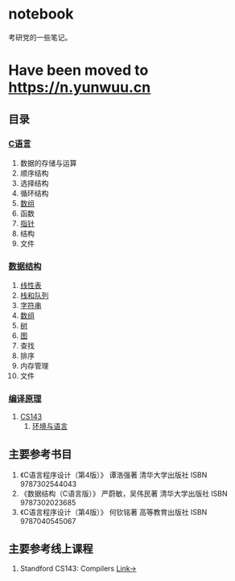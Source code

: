 # notebook

考研党的一些笔记。

# Have been moved to https://n.yunwuu.cn


## 目录

### [C语言](/C语言/)
01. 数据的存储与运算
02. 顺序结构
03. 选择结构
04. 循环结构
05. [数组](/C语言/05.%20数组/)
06. 函数
07. [指针](/C语言/07.%20指针/) 
08. 结构
09. 文件


### [数据结构](/数据结构/)
01. [线性表](/数据结构/01.%20线性表/)
02. [栈和队列](/数据结构/02.%20栈和队列/)
03. [字符串](/数据结构/03.%20字符串/)
04. [数组](/数据结构/04.%20数组/)
05. [树](/数据结构/05.%20树/)
06. [图](/数据结构/06.%20图/)
07. 查找
08. 排序
09. 内存管理
10. 文件


### [编译原理](/编译原理/)
1. [CS143](/%E7%BC%96%E8%AF%91%E5%8E%9F%E7%90%86/CS143/)
    1. [环境与语言](/%E7%BC%96%E8%AF%91%E5%8E%9F%E7%90%86/CS143/%E7%8E%AF%E5%A2%83%E4%B8%8E%E8%AF%AD%E8%A8%80/)


## 主要参考书目

1. 《C语言程序设计（第4版）》 谭浩强著          清华大学出版社  ISBN 9787302544043
2. 《数据结构（C语言版）》    严蔚敏，吴伟民著   清华大学出版社  ISBN 9787302023685  
3. 《C语言程序设计（第4版）》 何钦铭著  高等教育出版社  ISBN 9787040545067


## 主要参考线上课程
1. Standford CS143: Compilers [Link→](https://web.stanford.edu/class/cs143/)


